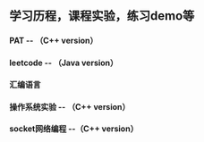 ## 学习历程，课程实验，练习demo等

#### PAT -- （C++ version）

#### leetcode -- （Java version）

#### 汇编语言

#### 操作系统实验 -- （C++ version）

#### socket网络编程  --（C++ version）



